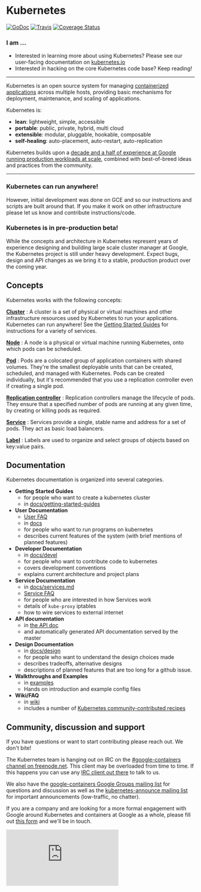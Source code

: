 # Kubernetes

[![GoDoc](https://godoc.org/github.com/GoogleCloudPlatform/kubernetes?status.png)](https://godoc.org/github.com/GoogleCloudPlatform/kubernetes) [![Travis](https://travis-ci.org/GoogleCloudPlatform/kubernetes.svg?branch=master)](https://travis-ci.org/GoogleCloudPlatform/kubernetes) [![Coverage Status](https://coveralls.io/repos/GoogleCloudPlatform/kubernetes/badge.svg)](https://coveralls.io/r/GoogleCloudPlatform/kubernetes)

### I am ...
  * Interested in learning more about using Kubernetes?  Please see our user-facing documentation on [kubernetes.io](http://kubernetes.io)
  * Interested in hacking on the core Kubernetes code base?  Keep reading!

<hr>

Kubernetes is an open source system for managing [containerized applications](https://github.com/GoogleCloudPlatform/kubernetes/wiki/Why-Kubernetes%3F#why-containers) across multiple hosts,
providing basic mechanisms for deployment, maintenance, and scaling of applications.

Kubernetes is:

* **lean**: lightweight, simple, accessible
* **portable**: public, private, hybrid, multi cloud
* **extensible**: modular, pluggable, hookable, composable
* **self-healing**: auto-placement, auto-restart, auto-replication

Kubernetes builds upon a [decade and a half of experience at Google running production workloads at scale](https://research.google.com/pubs/pub43438.html), combined with best-of-breed ideas and practices from the community.

<hr>

### Kubernetes can run anywhere!
However, initial development was done on GCE and so our instructions and scripts are built around that.  If you make it work on other infrastructure please let us know and contribute instructions/code.

### Kubernetes is in pre-production beta!
While the concepts and architecture in Kubernetes represent years of experience designing and building large scale cluster manager at Google, the Kubernetes project is still under heavy development.  Expect bugs, design and API changes as we bring it to a stable, production product over the coming year.


## Concepts

Kubernetes works with the following concepts:

[**Cluster**](docs/admin/README.md)
: A cluster is a set of physical or virtual machines and other infrastructure resources used by Kubernetes to run your applications. Kubernetes can run anywhere! See the [Getting Started Guides](docs/getting-started-guides) for instructions for a variety of services.

[**Node**](docs/admin/node.md)
: A node is a physical or virtual machine running Kubernetes, onto which pods can be scheduled.

[**Pod**](docs/user-guide/pods.md)
: Pods are a colocated group of application containers with shared volumes. They're the smallest deployable units that can be created, scheduled, and managed with Kubernetes. Pods can be created individually, but it's recommended that you use a replication controller even if creating a single pod.

[**Replication controller**](docs/user-guide/replication-controller.md)
: Replication controllers manage the lifecycle of pods. They ensure that a specified number of pods are running
at any given time, by creating or killing pods as required.

[**Service**](docs/user-guide/services.md)
: Services provide a single, stable name and address for a set of pods.
They act as basic load balancers.

[**Label**](docs/user-guide/labels.md)
: Labels are used to organize and select groups of objects based on key:value pairs.

## Documentation

Kubernetes documentation is organized into several categories.

  - **Getting Started Guides**
    - for people who want to create a kubernetes cluster
    - in [docs/getting-started-guides](docs/getting-started-guides)
  - **User Documentation**
    - [User FAQ](https://github.com/GoogleCloudPlatform/kubernetes/wiki/User-FAQ)
    - in [docs](docs/overview.md)
    - for people who want to run programs on kubernetes
    - describes current features of the system (with brief mentions of planned features)
  - **Developer Documentation**
    - in [docs/devel](docs/devel)
    - for people who want to contribute code to kubernetes
    - covers development conventions
    - explains current architecture and project plans
  - **Service Documentation**
    - in [docs/services.md](docs/services.md)
    - [Service FAQ](https://github.com/GoogleCloudPlatform/kubernetes/wiki/Services-FAQ)
    - for people who are interested in how Services work
    - details of ```kube-proxy``` iptables
    - how to wire services to external internet
  - **API documentation**
    - in [the API doc](docs/api.md)
    - and automatically generated API documentation served by the master
  - **Design Documentation**
    - in [docs/design](docs/design)
    - for people who want to understand the design choices made
    - describes tradeoffs, alternative designs
    - descriptions of planned features that are too long for a github issue.
  - **Walkthroughs and Examples**
    - in [examples](/examples)
    - Hands on introduction and example config files
  - **Wiki/FAQ**
    - in [wiki](https://github.com/GoogleCloudPlatform/kubernetes/wiki)
    - includes a number of [Kubernetes community-contributed recipes](/contrib/recipes)

## Community, discussion and support

If you have questions or want to start contributing please reach out.  We don't bite!

The Kubernetes team is hanging out on IRC on the [#google-containers channel on freenode.net](http://webchat.freenode.net/?channels=google-containers). This client may be overloaded from time to time. If this happens you can use any [IRC client out there](http://en.wikipedia.org/wiki/Comparison_of_Internet_Relay_Chat_clients) to talk to us.

We also have the [google-containers Google Groups mailing list](https://groups.google.com/forum/#!forum/google-containers) for questions and discussion as well as the [kubernetes-announce mailing list](https://groups.google.com/forum/#!forum/kubernetes-announce) for important announcements (low-traffic, no chatter).

If you are a company and are looking for a more formal engagement with Google around Kubernetes and containers at Google as a whole, please fill out [this form](https://docs.google.com/a/google.com/forms/d/1_RfwC8LZU4CKe4vKq32x5xpEJI5QZ-j0ShGmZVv9cm4/viewform) and we'll be in touch.



[![Analytics](https://kubernetes-site.appspot.com/UA-36037335-10/GitHub/README.md?pixel)]()
